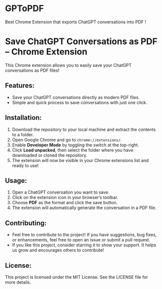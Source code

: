 # GPToPDF
Best Chrome Extension that exports ChatGPT conversations into PDF !

# Save ChatGPT Conversations as PDF – Chrome Extension

This Chrome extension allows you to easily save your ChatGPT conversations as PDF files!

## Features:
- Save your ChatGPT conversations directly as modern PDF files.
- Simple and quick process to save conversations with just one click.

## Installation:
1. Download the repository to your local machine and extract the contents to a folder.
2. Open Google Chrome and go to `chrome://extensions/`.
3. Enable **Developer Mode** by toggling the switch at the top-right.
4. Click **Load unpacked**, then select the folder where you have downloaded or cloned the repository.
5. The extension will now be visible in your Chrome extensions list and ready to use!

## Usage:
1. Open a ChatGPT conversation you want to save.
2. Click on the extension icon in your browser’s toolbar.
3. Choose **PDF** as the format and click the save button.
4. The extension will automatically generate the conversation in a PDF file.

## Contributing:
- Feel free to contribute to the project! If you have suggestions, bug fixes, or enhancements, feel free to open an issue or submit a pull request.
- If you like this project, consider starring it to show your support. It helps us grow and encourages others to contribute!

## License:
This project is licensed under the MIT License. See the LICENSE file for more details.
